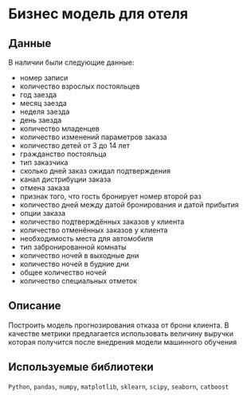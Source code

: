 # Бизнес модель для отеля

## Данные

В наличии были следующие данные:

- номер записи
- количество взрослых постояльцев
- год заезда
- месяц заезда
- неделя заезда
- день заезда
- количество младенцев
- количество изменений параметров заказа
- количество детей от 3 до 14 лет
- гражданство постояльца
- тип заказчика
- сколько дней заказ ожидал подтверждения
- канал дистрибуции заказа
- отмена заказа
- признак того, что гость бронирует номер второй раз
- количество дней между датой бронирования и датой прибытия
- опции заказа
- количество подтверждённых заказов у клиента
- количество отменённых заказов у клиента
- необходимость места для автомобиля
- тип забронированной комнаты
- количество ночей в выходные дни
- количество ночей в будние дни
- общее количество ночей
- количество специальных отметок

## Описание

Построить модель прогнозирования отказа от брони клиента. В качестве метрики предлагается использовать величину выручки которая получится после внедрения модели машинного обучения

## Используемые библиотеки

`Python`, `pandas`, `numpy`, `matplotlib`, `sklearn`, `scipy`, `seaborn`, `catboost`
